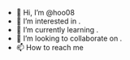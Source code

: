 - 👋 Hi, I’m @hoo08 
- 👀 I’m interested in . 
- 🌱 I’m currently learning . 
- 💞️ I’m looking to collaborate on .
- 📫 How to reach me 

<!---
hoo08/hoo08 is a ✨ special ✨ repository because its `README.md` (this file) appears on your GitHub profile.
You can click the Preview link to take a look at your changes.
--->
